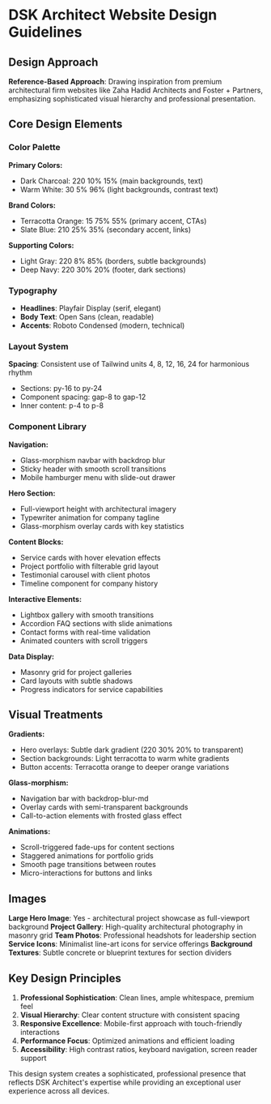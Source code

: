 # DSK Architect Website Design Guidelines

## Design Approach
**Reference-Based Approach**: Drawing inspiration from premium architectural firm websites like Zaha Hadid Architects and Foster + Partners, emphasizing sophisticated visual hierarchy and professional presentation.

## Core Design Elements

### Color Palette
**Primary Colors:**
- Dark Charcoal: 220 10% 15% (main backgrounds, text)
- Warm White: 30 5% 96% (light backgrounds, contrast text)

**Brand Colors:**
- Terracotta Orange: 15 75% 55% (primary accent, CTAs)
- Slate Blue: 210 25% 35% (secondary accent, links)

**Supporting Colors:**
- Light Gray: 220 8% 85% (borders, subtle backgrounds)
- Deep Navy: 220 30% 20% (footer, dark sections)

### Typography
- **Headlines**: Playfair Display (serif, elegant)
- **Body Text**: Open Sans (clean, readable)
- **Accents**: Roboto Condensed (modern, technical)

### Layout System
**Spacing**: Consistent use of Tailwind units 4, 8, 12, 16, 24 for harmonious rhythm
- Sections: py-16 to py-24
- Component spacing: gap-8 to gap-12
- Inner content: p-4 to p-8

### Component Library

**Navigation:**
- Glass-morphism navbar with backdrop blur
- Sticky header with smooth scroll transitions
- Mobile hamburger menu with slide-out drawer

**Hero Section:**
- Full-viewport height with architectural imagery
- Typewriter animation for company tagline
- Glass-morphism overlay cards with key statistics

**Content Blocks:**
- Service cards with hover elevation effects
- Project portfolio with filterable grid layout
- Testimonial carousel with client photos
- Timeline component for company history

**Interactive Elements:**
- Lightbox gallery with smooth transitions
- Accordion FAQ sections with slide animations
- Contact forms with real-time validation
- Animated counters with scroll triggers

**Data Display:**
- Masonry grid for project galleries
- Card layouts with subtle shadows
- Progress indicators for service capabilities

## Visual Treatments

**Gradients:**
- Hero overlays: Subtle dark gradient (220 30% 20% to transparent)
- Section backgrounds: Light terracotta to warm white gradients
- Button accents: Terracotta orange to deeper orange variations

**Glass-morphism:**
- Navigation bar with backdrop-blur-md
- Overlay cards with semi-transparent backgrounds
- Call-to-action elements with frosted glass effect

**Animations:**
- Scroll-triggered fade-ups for content sections
- Staggered animations for portfolio grids
- Smooth page transitions between routes
- Micro-interactions for buttons and links

## Images
**Large Hero Image**: Yes - architectural project showcase as full-viewport background
**Project Gallery**: High-quality architectural photography in masonry grid
**Team Photos**: Professional headshots for leadership section
**Service Icons**: Minimalist line-art icons for service offerings
**Background Textures**: Subtle concrete or blueprint textures for section dividers

## Key Design Principles
1. **Professional Sophistication**: Clean lines, ample whitespace, premium feel
2. **Visual Hierarchy**: Clear content structure with consistent spacing
3. **Responsive Excellence**: Mobile-first approach with touch-friendly interactions
4. **Performance Focus**: Optimized animations and efficient loading
5. **Accessibility**: High contrast ratios, keyboard navigation, screen reader support

This design system creates a sophisticated, professional presence that reflects DSK Architect's expertise while providing an exceptional user experience across all devices.